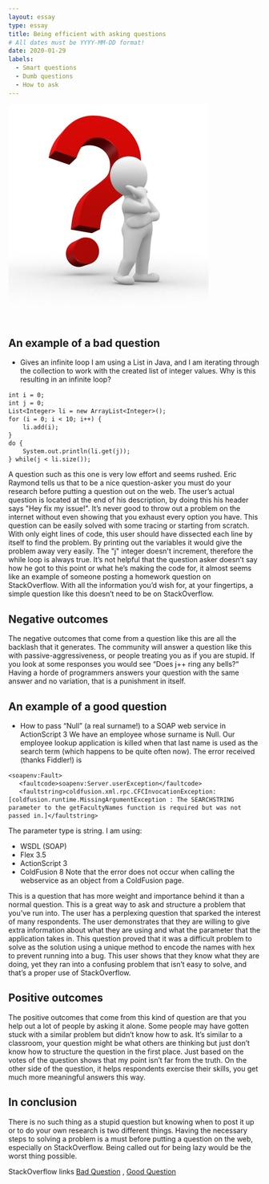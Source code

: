 ```yaml
---
layout: essay
type: essay
title: Being efficient with asking questions
# All dates must be YYYY-MM-DD format!
date: 2020-01-29
labels:
  - Smart questions
  - Dumb questions
  - How to ask
---
```


<img class="ui massive left floated rounded image" src="/images/questionMark.jpg">
<p>&nbsp;</p>

## An example of a bad question

- Gives an infinite loop
    I am using a List in Java, and I am iterating through the collection to work with the created list
    of integer values. Why is this resulting in an infinite loop?
```
int i = 0;
int j = 0;
List<Integer> li = new ArrayList<Integer>();
for (i = 0; i < 10; i++) {
    li.add(i);
}
do {
    System.out.println(li.get(j));
} while(j < li.size());
```

A question such as this one is very low effort and seems rushed. Eric Raymond tells us that to be a nice question-asker you must do 
your research before putting a question out on the web. The user’s actual question is located at the end of his description, by doing
this his header says "Hey fix my issue!". It’s never good to throw out a problem on the internet without even showing that you exhaust
every option you have. This question can be easily solved with some tracing or starting from scratch. With only eight lines of code, 
this user should have dissected each line by itself to find the problem. By printing out the variables it would give the problem away 
very easily. The "j" integer doesn't increment, therefore the while loop is always true. It’s not helpful that the question asker 
doesn’t say how he got to this point or what he’s making the code for, it almost seems like an example of someone posting a homework
question on StackOverflow. With all the information you’d wish for, at your fingertips, a simple question like this doesn’t need to be
on StackOverflow.

## Negative outcomes

The negative outcomes that come from a question like this are all the backlash that it generates. The community will answer a question
like this with passive-aggressiveness, or people treating you as if you are stupid. If you look at some responses you would see
“Does j++ ring any bells?“ Having a horde of programmers answers your question with the same answer and no variation, that is a
punishment in itself. 

## An example of a good question

- How to pass “Null” (a real surname!) to a SOAP web service in ActionScript 3
    We have an employee whose surname is Null. Our employee lookup application is killed when that last name is used as the search term 
    (which happens to be quite often now). The error received (thanks Fiddler!) is
    
```
<soapenv:Fault>
   <faultcode>soapenv:Server.userException</faultcode>
   <faultstring>coldfusion.xml.rpc.CFCInvocationException: [coldfusion.runtime.MissingArgumentException : The SEARCHSTRING parameter to the getFacultyNames function is required but was not passed in.]</faultstring>
```
The parameter type is string.
I am using:
- WSDL (SOAP)
- Flex 3.5
- ActionScript 3
- ColdFusion 8
Note that the error does not occur when calling the webservice as an object from a ColdFusion page.
   
This is a question that has more weight and importance behind it than a normal question. This is a great way to ask and structure a 
problem that you’ve run into. The user has a perplexing question that sparked the interest of many respondents. The user demonstrates 
that they are willing to give extra information about what they are using and what the parameter that the application takes in. This 
question proved that it was a difficult problem to solve as the solution using a unique method to encode the names with hex to prevent 
running into a bug. This user shows that they know what they are doing, yet they ran into a confusing problem that isn’t easy to solve,
and that’s a proper use of StackOverflow.

## Positive outcomes
The positive outcomes that come from this kind of question are that you help out a lot of people by asking it alone. Some people may
have gotten stuck with a similar problem but didn’t know how to ask. It’s similar to a classroom, your question might be what others
are thinking but just don’t know how to structure the question in the first place. Just based on the votes of the question shows that
my point isn’t far from the truth. On the other side of the question, it helps respondents exercise their skills, you get much more
meaningful answers this way.

## In conclusion

There is no such thing as a stupid question but knowing when to post it up or to do your own research is two different things. Having
the necessary steps to solving a problem is a must before putting a question on the web, especially on StackOverflow. Being called out
for being lazy would be the worst thing possible.

StackOverflow links
[Bad Question](https://stackoverflow.com/questions/19314079/gives-an-infinite-loop/)
, 
[Good Question](https://stackoverflow.com/questions/4456438/how-to-pass-null-a-real-surname-to-a-soap-web-service-in-actionscript-3/)

